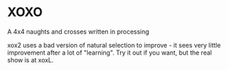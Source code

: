# XOXO
A 4x4 naughts and crosses written in processing

xox2 uses a bad version of natural selection to improve - it sees very little improvement after a lot of "learning". Try it out if you want, but the real show is at xoxL.
